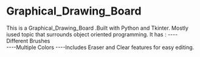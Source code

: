 # Graphical_Drawing_Board
This is a Graphical_Drawing_Board .Built with Python and Tkinter.  Mostly iused topic that surrounds object oriented programming.
It has :
----Different Brushes  
----Multiple Colors
----Includes Eraser and Clear features for easy editing.   
